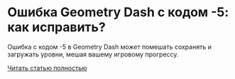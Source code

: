 # Ошибка Geometry Dash с кодом -5: как исправить?



Ошибка с кодом -5 в Geometry Dash может помешать сохранять и загружать уровни, мешая вашему игровому прогрессу.

[Читать статью полностью](https://xyberbara.com/gaming/geometry-dash-s-kodom-5/)
